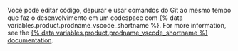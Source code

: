 Você pode editar código, depurar e usar comandos do Git ao mesmo tempo que faz o desenvolvimento em um codespace com {% data variables.product.prodname_vscode_shortname %}. For more information, see the [{% data variables.product.prodname_vscode_shortname %} documentation](https://code.visualstudio.com/docs).
